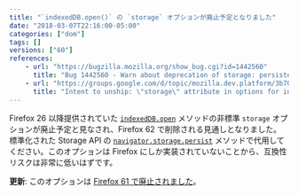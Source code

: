 ```yaml
---
title: "`indexedDB.open()` の `storage` オプションが廃止予定となりました"
date: "2018-03-07T22:16:00-05:00"
categories: ["dom"]
tags: []
versions: ["60"]
references:
    - url: "https://bugzilla.mozilla.org/show_bug.cgi?id=1442560"
      title: "Bug 1442560 - Warn about deprecation of storage: persistent"
    - url: "https://groups.google.com/d/topic/mozilla.dev.platform/3b700_oeAzo/discussion"
      title: "Intent to unship: \"storage\" attribute in options for indexedDB.open()"
---
```

Firefox 26 以降提供されていた [`indexedDB.open`](https://developer.mozilla.org/docs/Web/API/IDBFactory/open) メソッドの非標準 `storage` オプションが廃止予定と見なされ、Firefox 62 で削除される見通しとなりました。標準化された Storage API の [`navigator.storage.persist`](https://developer.mozilla.org/docs/Web/API/StorageManager/persist) メソッドで代用してください。このオプションは Firefox にしか実装されていないことから、互換性リスクは非常に低いはずです。

**更新**: このオプションは [Firefox 61 で廃止されました](https://www.fxsitecompat.com/ja/docs/2018/storage-option-for-indexeddb-open-has-been-removed/)。
